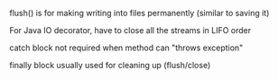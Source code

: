 
flush() is for making writing into files permanently (similar to saving it)

For Java IO decorator, have to close all the streams in LIFO order

catch block not required when method can "throws exception"

finally block usually used for cleaning up (flush/close)
